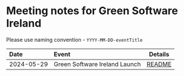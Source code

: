 # Meeting notes for Green Software Ireland

Please use naming convention - `YYYY-MM-DD-eventTitle`

| Date      | Event | Details     |
| :---        |    :----   |          --- |
| 2024-05-29      | Green Software Ireland Launch | [README](./2024-05-29-launchEvent/README.md)   |
